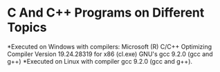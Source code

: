 # C And C++ Programs on Different Topics
*Executed on Windows with compilers: Microsoft (R) C/C++ Optimizing Compiler Version 19.24.28319 for x86 (cl.exe) GNU's gcc 9.2.0 (gcc and g++)
*Executed on Linux with compiler gcc 9.2.0 (gcc and g++).

